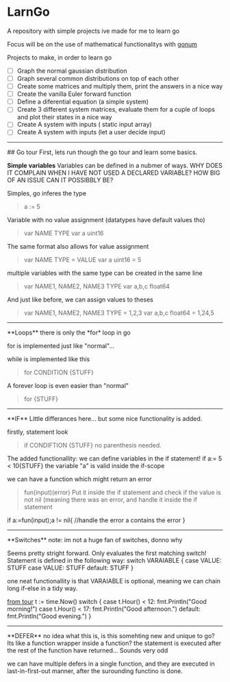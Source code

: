 # LarnGo
A repository with simple projects ive made for me to learn go

Focus will be on the use of mathematical functionalitys with [gonum](https://www.gonum.org/)

Projects to make, in order to learn go
- [ ] Graph the normal gaussian distribution 
- [ ] Graph several common distributions on top of each other
- [ ] Create some matrices and multiply them, print the answers in a nice way
- [ ] Create the vanilla Euler forward function
- [ ] Define a diferential equation (a simple system)
- [ ] Create 3 different system matrices, evaluate them for a cuple of loops and plot their states in a nice way
- [ ] Create A system with inputs ( static input array)
- [ ] Create A system with inputs (let a user decide input)

<hr>
## Go tour
First, lets run though the go tour and learn some basics.

**Simple variables**
Variables can be defined in a nubmer of ways.
WHY DOES IT COMPLAIN WHEN I HAVE NOT USED A DECLARED VARIABLE? 
    HOW BIG OF AN ISSUE CAN IT POSSIBBLY BE?

Simples, go inferes the type
>a := 5

Variable with no value assignment (datatypes have default values tho)
> var NAME TYPE
> var a uint16

The same format also allows for value assignment
> var NAME TYPE = VALUE
> var a uint16 = 5

multiple variables with the same type can be created in the same line
>var NAME1, NAME2, NAME3 TYPE 
> var a,b,c float64

And just like before, we can assign values to theses
>var NAME1, NAME2, NAME3 TYPE = 1,2,3
> var a,b,c float64 = 1,24,5

<hr>
**Loops**
there is only the *for* loop in go

for is implemented just like "normal"...

while is implemented like this
> for CONDITION {STUFF}

A forever loop is even easier than "normal"
> for {STUFF}
<hr>
**IF**
Little differances here... but some nice functionality is added.

firstly, statement look
> if CONDIFTION {STUFF}
no parenthesis needed.

The added functionallity:
we can define variables in the if statement!
if a:= 5 < 10{STUFF}
the variable "a" is valid inside the if-scope

we can have a function which might return an error
>fun(input)(error)
Put it inside the if statement and check if the value is not nil (meaning there was an error, and handle it inside the if statement

if a:=fun(input);a != nil{
    //handle the error
    a contains the error
}


<hr>
**Switches**
note: im not a huge fan of switches, donno why

Seems pretty stright forward.
Only evaluates the first matching switch!
Statement is defined in the following way:
switch VARAIABLE {
    case VALUE:
        STUFF
    case VALUE:
        STUFF
    default:
        STUFF
}

one neat functionallity is that VARAIABLE is optional, meaning we can chain long if-else in a tidy way.

[from tour](https://go.dev/tour/flowcontrol/11)
t := time.Now()
switch {
case t.Hour() < 12:
    fmt.Println("Good morning!")
case t.Hour() < 17:
    fmt.Println("Good afternoon.")
default:
    fmt.Println("Good evening.")
}

<hr>
**DEFER**
no idea what this is, is this somehting new and unique to go?
Its like a function wrapper inside a function? the statement is executed after the rest of the function have returned... Sounds very odd

we can have multiple defers in a single function, and they are executed in last-in-first-out manner, after the surounding functino is done.

